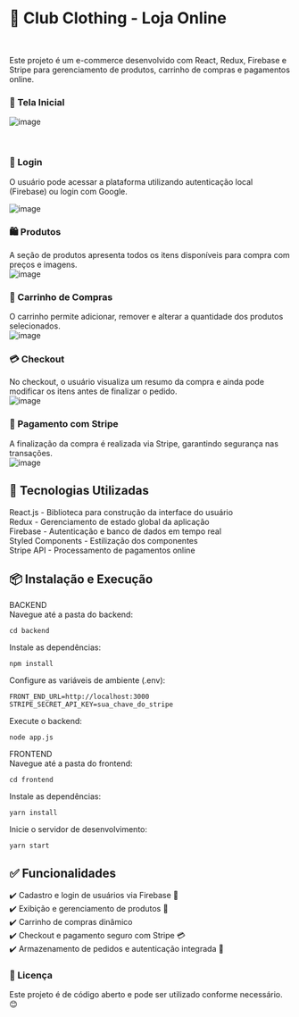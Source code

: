 <h1>🛒 Club Clothing - Loja Online</h1>
</br>

Este projeto é um e-commerce desenvolvido com React, Redux, Firebase e Stripe para gerenciamento de produtos, carrinho de compras e pagamentos online.

<h3>📸 Tela Inicial</h3>

![image](https://github.com/user-attachments/assets/dc40860b-8812-491f-b948-2e5b52e905fa)

</br>

<h3>🔐 Login</h3>


O usuário pode acessar a plataforma utilizando autenticação local (Firebase) ou login com Google.
</br>
    
![image](https://github.com/user-attachments/assets/e40c38fd-1ef1-405e-b7c6-dbfee60a1776)


<h3>🛍️ Produtos</h3>

A seção de produtos apresenta todos os itens disponíveis para compra com preços e imagens.</br>
![image](https://github.com/user-attachments/assets/88c61d0d-af37-42ff-84c4-d3e3f4d5b162)


<h3>🛒 Carrinho de Compras</h3>

O carrinho permite adicionar, remover e alterar a quantidade dos produtos selecionados.</br>
![image](https://github.com/user-attachments/assets/8cc8643e-05d3-445e-936b-d60391af0b26)


<h3>💳 Checkout</h3>

No checkout, o usuário visualiza um resumo da compra e ainda pode modificar os itens antes de finalizar o pedido.</br>
![image](https://github.com/user-attachments/assets/37010d8b-c1bb-4a48-b4dc-afae4569e37e)

<h3>🏦 Pagamento com Stripe</h3>

A finalização da compra é realizada via Stripe, garantindo segurança nas transações.</br>
![image](https://github.com/user-attachments/assets/68ab3518-9221-492a-871c-c17c3eab5c4b)



<h2>🚀 Tecnologias Utilizadas</h2>

React.js - Biblioteca para construção da interface do usuário</br>
Redux - Gerenciamento de estado global da aplicação</br>
Firebase - Autenticação e banco de dados em tempo real</br>
Styled Components - Estilização dos componentes</br>
Stripe API - Processamento de pagamentos online</br>


<h2>📦 Instalação e Execução</h2>

BACKEND
</br>
Navegue até a pasta do backend:
```
cd backend
```
Instale as dependências:
```
npm install
```
Configure as variáveis de ambiente (.env):
```
FRONT_END_URL=http://localhost:3000
STRIPE_SECRET_API_KEY=sua_chave_do_stripe
```
Execute o backend:</br>
```
node app.js
```

FRONTEND</br>
Navegue até a pasta do frontend:
```
cd frontend
```
Instale as dependências:
```
yarn install
```
Inicie o servidor de desenvolvimento:
```
yarn start
```

<h2>✅ Funcionalidades</h2>

✔️ Cadastro e login de usuários via Firebase 🔐</br>
✔️ Exibição e gerenciamento de produtos 🛒</br>
✔️ Carrinho de compras dinâmico</br>
✔️ Checkout e pagamento seguro com Stripe 💳</br>
✔️ Armazenamento de pedidos e autenticação integrada 🔄</br>


<h3>📄 Licença</h3>

Este projeto é de código aberto e pode ser utilizado conforme necessário. 😊
